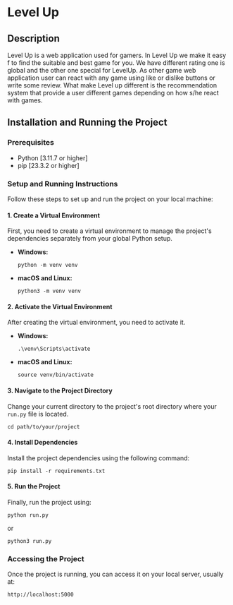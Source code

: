 # Level Up

## Description

Level Up is a web application used for gamers. In Level Up we make it easy f to find the suitable and best game for you. We have different rating one is global and the other one special for LevelUp. As other game web application user can react with any game using like or dislike buttons or write some review. What make Level up different is the recommendation system that provide a user different games depending on how s/he react with games.

## Installation and Running the Project

### Prerequisites

- Python [3.11.7 or higher]
- pip [23.3.2 or higher]

### Setup and Running Instructions

Follow these steps to set up and run the project on your local machine:

#### 1. Create a Virtual Environment

First, you need to create a virtual environment to manage the project's dependencies separately from your global Python setup.

- **Windows:**
  ```
  python -m venv venv
  ```
- **macOS and Linux:**
  ```
  python3 -m venv venv
  ```

#### 2. Activate the Virtual Environment

After creating the virtual environment, you need to activate it.

- **Windows:**
  ```
  .\venv\Scripts\activate
  ```
- **macOS and Linux:**
  ```
  source venv/bin/activate
  ```

#### 3. Navigate to the Project Directory

Change your current directory to the project's root directory where your `run.py` file is located.

```
cd path/to/your/project
```

#### 4. Install Dependencies

Install the project dependencies using the following command:

```
pip install -r requirements.txt
```

#### 5. Run the Project

Finally, run the project using:

```
python run.py
```

or

```
python3 run.py
```

### Accessing the Project

Once the project is running, you can access it on your local server, usually at:

```
http://localhost:5000
```
